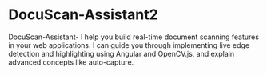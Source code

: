 # DocuScan-Assistant2
DocuScan-Assistant- I help you build real-time document scanning features in your web applications. I can guide you through implementing live edge detection and highlighting using Angular and OpenCV.js, and explain advanced concepts like auto-capture.

